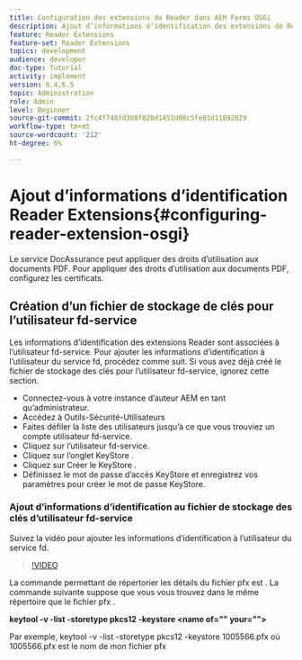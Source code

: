 ```yaml
---
title: Configuration des extensions de Reader dans AEM Forms OSGi
description: Ajout d’informations d’identification des extensions de Reader au Trust Store dans AEM Forms OSGi
feature: Reader Extensions
feature-set: Reader Extensions
topics: development
audience: developer
doc-type: Tutorial
activity: implement
version: 6.4,6.5
topic: Administration
role: Admin
level: Beginner
source-git-commit: 2fc4f748fd3b8f820d1451d08c5fe01d11892029
workflow-type: tm+mt
source-wordcount: '212'
ht-degree: 6%

---
```



# Ajout d’informations d’identification Reader Extensions{#configuring-reader-extension-osgi}

Le service DocAssurance peut appliquer des droits d’utilisation aux documents PDF. Pour appliquer des droits d’utilisation aux documents PDF, configurez les certificats.

## Création d’un fichier de stockage de clés pour l’utilisateur fd-service

Les informations d’identification des extensions Reader sont associées à l’utilisateur fd-service. Pour ajouter les informations d’identification à l’utilisateur du service fd, procédez comme suit. Si vous avez déjà créé le fichier de stockage des clés pour l’utilisateur fd-service, ignorez cette section.

* Connectez-vous à votre instance d’auteur AEM en tant qu’administrateur.
* Accédez à Outils-Sécurité-Utilisateurs
* Faites défiler la liste des utilisateurs jusqu’à ce que vous trouviez un compte utilisateur fd-service.
* Cliquez sur l’utilisateur fd-service.
* Cliquez sur l’onglet KeyStore .
* Cliquez sur Créer le KeyStore .
* Définissez le mot de passe d’accès KeyStore et enregistrez vos paramètres pour créer le mot de passe KeyStore.

### Ajout d’informations d’identification au fichier de stockage des clés d’utilisateur fd-service

Suivez la vidéo pour ajouter les informations d’identification à l’utilisateur du service fd.

>[!VIDEO](https://video.tv.adobe.com/v/335849?quality=9&learn=on)


La commande permettant de répertorier les détails du fichier pfx est . La commande suivante suppose que vous vous trouvez dans le même répertoire que le fichier pfx .

**keytool -v -list -storetype pkcs12 -keystore  &lt;name of=&quot;&quot; your=&quot;&quot;>**

Par exemple, keytool -v -list -storetype pkcs12 -keystore 1005566.pfx où 1005566.pfx est le nom de mon fichier pfx













